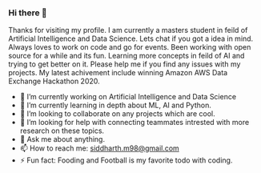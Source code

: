 ### Hi there 👋
   Thanks for visiting my profile. I am currently a masters student in feild of Artificial Intelligence and Data Science. Lets chat if you got a idea in mind. Always loves to work on code and go for events. Been working with open source for a while and its fun. Learning more concepts in feild of AI and trying to get better on it. Please help me if you find any issues with my projects. My latest achivement include winning Amazon AWS Data Exchange Hackathon 2020.


- 🔭 I’m currently working on Artificial Intelligence and Data Science
- 🌱 I’m currently learning in depth about ML, AI and Python.
- 👯 I’m looking to collaborate on any projects which are cool.
- 🤔 I’m looking for help with connecting teammates intrested with more research on these topics.
- 💬 Ask me about anything.
- 📫 How to reach me: siddharth.m98@gmail.com
- ⚡ Fun fact: Fooding and Football is my favorite todo with coding.

